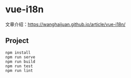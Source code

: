 # vue-i18n
文章介绍：https://wanghaijuan.github.io/article/vue-i18n/

## Project 
```
npm install
npm run serve
npm run build
npm run test
npm run lint
```


